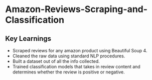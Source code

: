 # Amazon-Reviews-Scraping-and-Classification

## Key Learnings
- Scraped reviews for any amazon product using Beautiful Soup 4.
- Cleaned the raw data using standard NLP procedures. 
- Built a dataset out of all the info collected.
- Trained classification models that takes in review content and determines whether the review is positive or negative.
